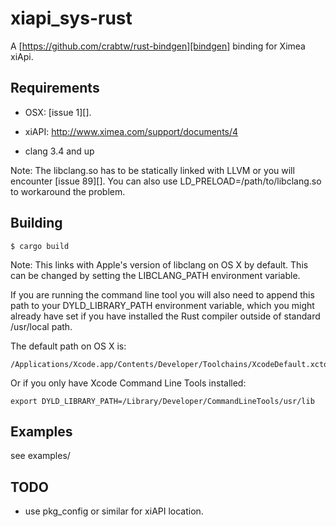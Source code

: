 xiapi_sys-rust
============

A [https://github.com/crabtw/rust-bindgen][bindgen] binding for Ximea xiApi.

Requirements
------------

* OSX: [issue 1][].

* xiAPI: http://www.ximea.com/support/documents/4

* clang 3.4 and up

Note: The libclang.so has to be statically linked with LLVM or you will
encounter [issue 89][]. You can also use LD_PRELOAD=/path/to/libclang.so to
workaround the problem.

Building
--------

    $ cargo build

Note: This links with Apple's version of libclang on OS X by default. This can be changed by setting the LIBCLANG_PATH environment variable.

If you are running the command line tool you will also need to append this
path to your DYLD_LIBRARY_PATH environment variable, which you might already have set if you have installed the Rust compiler outside of standard /usr/local path.

The default path on OS X is:

    /Applications/Xcode.app/Contents/Developer/Toolchains/XcodeDefault.xctoolchain/usr/lib/

Or if you only have Xcode Command Line Tools installed:

    export DYLD_LIBRARY_PATH=/Library/Developer/CommandLineTools/usr/lib

Examples
--------

see examples/

TODO
----

* use pkg_config or similar for xiAPI location.
